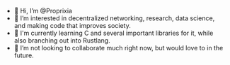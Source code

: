 - 👋 Hi, I’m @Proprixia
- 👀 I’m interested in decentralized networking, research, data science, and making code that improves society.
- 🌱 I'm currently learning C and several important libraries for it, while also branching out into Rustlang.
- 💞️ I’m not looking to collaborate much right now, but would love to in the future.

<!---
Proprixia/Proprixia is a ✨ special ✨ repository because its `README.md` (this file) appears on your GitHub profile.
You can click the Preview link to take a look at your changes.
--->
